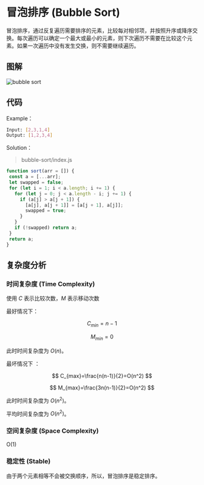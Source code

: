 
# 冒泡排序 (Bubble Sort)

冒泡排序，通过反复遍历需要排序的元素，比较每对相邻项，并按照升序或降序交换。每次遍历可以确定一个最大或最小的元素，则下次遍历不需要在比较这个元素。如果一次遍历中没有发生交换，则不需要继续遍历。

## 图解

![bubble sort](https://upload.wikimedia.org/wikipedia/commons/c/c8/Bubble-sort-example-300px.gif)

## 代码

Example：

``` bash
Input: [2,3,1,4]
Output: [1,2,3,4]
```

Solution：

> bubble-sort/index.js

 ``` js
function sort(arr = []) {
  const a = [...arr];
  let swapped = false;
  for (let i = 1; i < a.length; i += 1) {
    for (let j = 0; j < a.length - i; j += 1) {
      if (a[j] > a[j + 1]) {
        [a[j], a[j + 1]] = [a[j + 1], a[j]];
        swapped = true;
      }
    }
    if (!swapped) return a;
  }
  return a;
}
 ```

## 复杂度分析

### 时间复杂度 (Time Complexity)

使用 $C$ 表示比较次数，$M$ 表示移动次数

最好情况下：

$$
C_{min}=n-1
$$

$$
M_{min}=0
$$

此时时间复杂度为 $O(n)$。

最坏情况下 ：

$$
C_{max}=\frac{n(n-1)}{2}=O(n^2)
$$

$$
M_{max}=\frac{3n(n-1)}{2}=O(n^2)
$$

此时时间复杂度为 $O(n^2)$。

平均时间复杂度为 $O(n^2)$。

### 空间复杂度 (Space Complexity)

O(1)

### 稳定性 (Stable)

由于两个元素相等不会被交换顺序，所以，冒泡排序是稳定排序。

